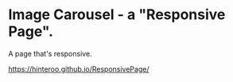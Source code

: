 # Image Carousel - a "Responsive Page".
A page that's responsive. 

https://hinteroo.github.io/ResponsivePage/
